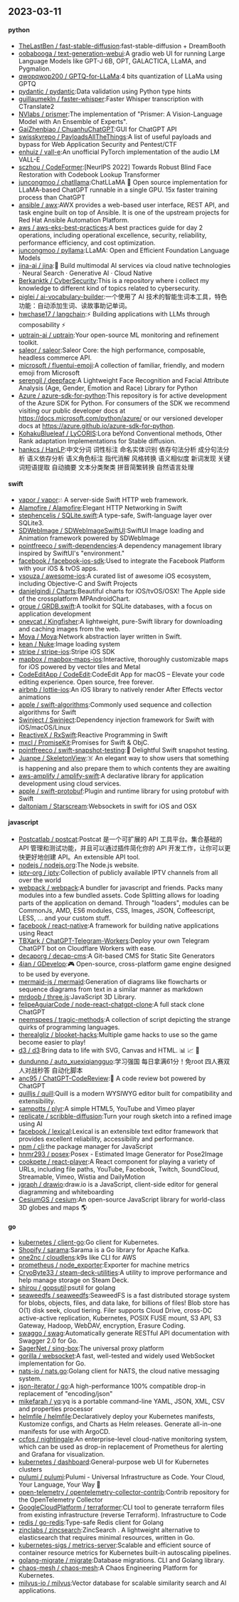## 2023-03-11

#### python
* [TheLastBen / fast-stable-diffusion](https://github.com/TheLastBen/fast-stable-diffusion):fast-stable-diffusion + DreamBooth
* [oobabooga / text-generation-webui](https://github.com/oobabooga/text-generation-webui):A gradio web UI for running Large Language Models like GPT-J 6B, OPT, GALACTICA, LLaMA, and Pygmalion.
* [qwopqwop200 / GPTQ-for-LLaMa](https://github.com/qwopqwop200/GPTQ-for-LLaMa):4 bits quantization of LLaMa using GPTQ
* [pydantic / pydantic](https://github.com/pydantic/pydantic):Data validation using Python type hints
* [guillaumekln / faster-whisper](https://github.com/guillaumekln/faster-whisper):Faster Whisper transcription with CTranslate2
* [NVlabs / prismer](https://github.com/NVlabs/prismer):The implementation of "Prismer: A Vision-Language Model with An Ensemble of Experts".
* [GaiZhenbiao / ChuanhuChatGPT](https://github.com/GaiZhenbiao/ChuanhuChatGPT):GUI for ChatGPT API
* [swisskyrepo / PayloadsAllTheThings](https://github.com/swisskyrepo/PayloadsAllTheThings):A list of useful payloads and bypass for Web Application Security and Pentest/CTF
* [enhuiz / vall-e](https://github.com/enhuiz/vall-e):An unofficial PyTorch implementation of the audio LM VALL-E
* [sczhou / CodeFormer](https://github.com/sczhou/CodeFormer):[NeurIPS 2022] Towards Robust Blind Face Restoration with Codebook Lookup Transformer
* [juncongmoo / chatllama](https://github.com/juncongmoo/chatllama):ChatLLaMA
📢
Open source implementation for LLaMA-based ChatGPT runnable in a single GPU. 15x faster training process than ChatGPT
* [ansible / awx](https://github.com/ansible/awx):AWX provides a web-based user interface, REST API, and task engine built on top of Ansible. It is one of the upstream projects for Red Hat Ansible Automation Platform.
* [aws / aws-eks-best-practices](https://github.com/aws/aws-eks-best-practices):A best practices guide for day 2 operations, including operational excellence, security, reliability, performance efficiency, and cost optimization.
* [juncongmoo / pyllama](https://github.com/juncongmoo/pyllama):LLaMA: Open and Efficient Foundation Language Models
* [jina-ai / jina](https://github.com/jina-ai/jina):🔮
Build multimodal AI services via cloud native technologies · Neural Search · Generative AI · Cloud Native
* [Berkanktk / CyberSecurity](https://github.com/Berkanktk/CyberSecurity):This is a repository where i collect my knowledge to different kind of topics related to cybersecurity.
* [piglei / ai-vocabulary-builder](https://github.com/piglei/ai-vocabulary-builder):一个使用了 AI 技术的智能生词本工具，特色功能：自动添加生词、读故事助记单词。
* [hwchase17 / langchain](https://github.com/hwchase17/langchain):⚡
Building applications with LLMs through composability
⚡
* [uptrain-ai / uptrain](https://github.com/uptrain-ai/uptrain):Your open-source ML monitoring and refinement toolkit.
* [saleor / saleor](https://github.com/saleor/saleor):Saleor Core: the high performance, composable, headless commerce API.
* [microsoft / fluentui-emoji](https://github.com/microsoft/fluentui-emoji):A collection of familiar, friendly, and modern emoji from Microsoft
* [serengil / deepface](https://github.com/serengil/deepface):A Lightweight Face Recognition and Facial Attribute Analysis (Age, Gender, Emotion and Race) Library for Python
* [Azure / azure-sdk-for-python](https://github.com/Azure/azure-sdk-for-python):This repository is for active development of the Azure SDK for Python. For consumers of the SDK we recommend visiting our public developer docs at https://docs.microsoft.com/python/azure/ or our versioned developer docs at https://azure.github.io/azure-sdk-for-python.
* [KohakuBlueleaf / LyCORIS](https://github.com/KohakuBlueleaf/LyCORIS):Lora beYond Conventional methods, Other Rank adaptation Implementations for Stable diffusion.
* [hankcs / HanLP](https://github.com/hankcs/HanLP):中文分词 词性标注 命名实体识别 依存句法分析 成分句法分析 语义依存分析 语义角色标注 指代消解 风格转换 语义相似度 新词发现 关键词短语提取 自动摘要 文本分类聚类 拼音简繁转换 自然语言处理

#### swift
* [vapor / vapor](https://github.com/vapor/vapor):💧
A server-side Swift HTTP web framework.
* [Alamofire / Alamofire](https://github.com/Alamofire/Alamofire):Elegant HTTP Networking in Swift
* [stephencelis / SQLite.swift](https://github.com/stephencelis/SQLite.swift):A type-safe, Swift-language layer over SQLite3.
* [SDWebImage / SDWebImageSwiftUI](https://github.com/SDWebImage/SDWebImageSwiftUI):SwiftUI Image loading and Animation framework powered by SDWebImage
* [pointfreeco / swift-dependencies](https://github.com/pointfreeco/swift-dependencies):A dependency management library inspired by SwiftUI's "environment."
* [facebook / facebook-ios-sdk](https://github.com/facebook/facebook-ios-sdk):Used to integrate the Facebook Platform with your iOS & tvOS apps.
* [vsouza / awesome-ios](https://github.com/vsouza/awesome-ios):A curated list of awesome iOS ecosystem, including Objective-C and Swift Projects
* [danielgindi / Charts](https://github.com/danielgindi/Charts):Beautiful charts for iOS/tvOS/OSX! The Apple side of the crossplatform MPAndroidChart.
* [groue / GRDB.swift](https://github.com/groue/GRDB.swift):A toolkit for SQLite databases, with a focus on application development
* [onevcat / Kingfisher](https://github.com/onevcat/Kingfisher):A lightweight, pure-Swift library for downloading and caching images from the web.
* [Moya / Moya](https://github.com/Moya/Moya):Network abstraction layer written in Swift.
* [kean / Nuke](https://github.com/kean/Nuke):Image loading system
* [stripe / stripe-ios](https://github.com/stripe/stripe-ios):Stripe iOS SDK
* [mapbox / mapbox-maps-ios](https://github.com/mapbox/mapbox-maps-ios):Interactive, thoroughly customizable maps for iOS powered by vector tiles and Metal
* [CodeEditApp / CodeEdit](https://github.com/CodeEditApp/CodeEdit):CodeEdit App for macOS – Elevate your code editing experience. Open source, free forever.
* [airbnb / lottie-ios](https://github.com/airbnb/lottie-ios):An iOS library to natively render After Effects vector animations
* [apple / swift-algorithms](https://github.com/apple/swift-algorithms):Commonly used sequence and collection algorithms for Swift
* [Swinject / Swinject](https://github.com/Swinject/Swinject):Dependency injection framework for Swift with iOS/macOS/Linux
* [ReactiveX / RxSwift](https://github.com/ReactiveX/RxSwift):Reactive Programming in Swift
* [mxcl / PromiseKit](https://github.com/mxcl/PromiseKit):Promises for Swift & ObjC.
* [pointfreeco / swift-snapshot-testing](https://github.com/pointfreeco/swift-snapshot-testing):📸
Delightful Swift snapshot testing.
* [Juanpe / SkeletonView](https://github.com/Juanpe/SkeletonView):☠️
An elegant way to show users that something is happening and also prepare them to which contents they are awaiting
* [aws-amplify / amplify-swift](https://github.com/aws-amplify/amplify-swift):A declarative library for application development using cloud services.
* [apple / swift-protobuf](https://github.com/apple/swift-protobuf):Plugin and runtime library for using protobuf with Swift
* [daltoniam / Starscream](https://github.com/daltoniam/Starscream):Websockets in swift for iOS and OSX

#### javascript
* [Postcatlab / postcat](https://github.com/Postcatlab/postcat):Postcat 是一个可扩展的 API 工具平台。集合基础的 API 管理和测试功能，并且可以通过插件简化你的 API 开发工作，让你可以更快更好地创建 API。An extensible API tool.
* [nodejs / nodejs.org](https://github.com/nodejs/nodejs.org):The Node.js website.
* [iptv-org / iptv](https://github.com/iptv-org/iptv):Collection of publicly available IPTV channels from all over the world
* [webpack / webpack](https://github.com/webpack/webpack):A bundler for javascript and friends. Packs many modules into a few bundled assets. Code Splitting allows for loading parts of the application on demand. Through "loaders", modules can be CommonJs, AMD, ES6 modules, CSS, Images, JSON, Coffeescript, LESS, ... and your custom stuff.
* [facebook / react-native](https://github.com/facebook/react-native):A framework for building native applications using React
* [TBXark / ChatGPT-Telegram-Workers](https://github.com/TBXark/ChatGPT-Telegram-Workers):Deploy your own Telegram ChatGPT bot on Cloudflare Workers with ease.
* [decaporg / decap-cms](https://github.com/decaporg/decap-cms):A Git-based CMS for Static Site Generators
* [4ian / GDevelop](https://github.com/4ian/GDevelop):🎮
Open-source, cross-platform game engine designed to be used by everyone.
* [mermaid-js / mermaid](https://github.com/mermaid-js/mermaid):Generation of diagrams like flowcharts or sequence diagrams from text in a similar manner as markdown
* [mrdoob / three.js](https://github.com/mrdoob/three.js):JavaScript 3D Library.
* [felipeAguiarCode / node-react-chatgpt-clone](https://github.com/felipeAguiarCode/node-react-chatgpt-clone):A full stack clone ChatGPT
* [neemspees / tragic-methods](https://github.com/neemspees/tragic-methods):A collection of script depicting the strange quirks of programming languages.
* [therealgliz / blooket-hacks](https://github.com/therealgliz/blooket-hacks):Multiple game hacks to use so the game become easier to play!
* [d3 / d3](https://github.com/d3/d3):Bring data to life with SVG, Canvas and HTML.
📊
📈
🎉
* [dundunnp / auto_xuexiqiangguo](https://github.com/dundunnp/auto_xuexiqiangguo):学习强国 每日拿满61分！免root 四人赛双人对战秒答 自动化脚本
* [anc95 / ChatGPT-CodeReview](https://github.com/anc95/ChatGPT-CodeReview):🐥
A code review bot powered by ChatGPT
* [quilljs / quill](https://github.com/quilljs/quill):Quill is a modern WYSIWYG editor built for compatibility and extensibility.
* [sampotts / plyr](https://github.com/sampotts/plyr):A simple HTML5, YouTube and Vimeo player
* [replicate / scribble-diffusion](https://github.com/replicate/scribble-diffusion):Turn your rough sketch into a refined image using AI
* [facebook / lexical](https://github.com/facebook/lexical):Lexical is an extensible text editor framework that provides excellent reliability, accessibility and performance.
* [npm / cli](https://github.com/npm/cli):the package manager for JavaScript
* [hnmr293 / posex](https://github.com/hnmr293/posex):Posex - Estimated Image Generator for Pose2Image
* [cookpete / react-player](https://github.com/cookpete/react-player):A React component for playing a variety of URLs, including file paths, YouTube, Facebook, Twitch, SoundCloud, Streamable, Vimeo, Wistia and DailyMotion
* [jgraph / drawio](https://github.com/jgraph/drawio):draw.io is a JavaScript, client-side editor for general diagramming and whiteboarding
* [CesiumGS / cesium](https://github.com/CesiumGS/cesium):An open-source JavaScript library for world-class 3D globes and maps
🌎

#### go
* [kubernetes / client-go](https://github.com/kubernetes/client-go):Go client for Kubernetes.
* [Shopify / sarama](https://github.com/Shopify/sarama):Sarama is a Go library for Apache Kafka.
* [one2nc / cloudlens](https://github.com/one2nc/cloudlens):k9s like CLI for AWS
* [prometheus / node_exporter](https://github.com/prometheus/node_exporter):Exporter for machine metrics
* [CryoByte33 / steam-deck-utilities](https://github.com/CryoByte33/steam-deck-utilities):A utility to improve performance and help manage storage on Steam Deck.
* [shirou / gopsutil](https://github.com/shirou/gopsutil):psutil for golang
* [seaweedfs / seaweedfs](https://github.com/seaweedfs/seaweedfs):SeaweedFS is a fast distributed storage system for blobs, objects, files, and data lake, for billions of files! Blob store has O(1) disk seek, cloud tiering. Filer supports Cloud Drive, cross-DC active-active replication, Kubernetes, POSIX FUSE mount, S3 API, S3 Gateway, Hadoop, WebDAV, encryption, Erasure Coding.
* [swaggo / swag](https://github.com/swaggo/swag):Automatically generate RESTful API documentation with Swagger 2.0 for Go.
* [SagerNet / sing-box](https://github.com/SagerNet/sing-box):The universal proxy platform
* [gorilla / websocket](https://github.com/gorilla/websocket):A fast, well-tested and widely used WebSocket implementation for Go.
* [nats-io / nats.go](https://github.com/nats-io/nats.go):Golang client for NATS, the cloud native messaging system.
* [json-iterator / go](https://github.com/json-iterator/go):A high-performance 100% compatible drop-in replacement of "encoding/json"
* [mikefarah / yq](https://github.com/mikefarah/yq):yq is a portable command-line YAML, JSON, XML, CSV and properties processor
* [helmfile / helmfile](https://github.com/helmfile/helmfile):Declaratively deploy your Kubernetes manifests, Kustomize configs, and Charts as Helm releases. Generate all-in-one manifests for use with ArgoCD.
* [ccfos / nightingale](https://github.com/ccfos/nightingale):An enterprise-level cloud-native monitoring system, which can be used as drop-in replacement of Prometheus for alerting and Grafana for visualization.
* [kubernetes / dashboard](https://github.com/kubernetes/dashboard):General-purpose web UI for Kubernetes clusters
* [pulumi / pulumi](https://github.com/pulumi/pulumi):Pulumi - Universal Infrastructure as Code. Your Cloud, Your Language, Your Way
🚀
* [open-telemetry / opentelemetry-collector-contrib](https://github.com/open-telemetry/opentelemetry-collector-contrib):Contrib repository for the OpenTelemetry Collector
* [GoogleCloudPlatform / terraformer](https://github.com/GoogleCloudPlatform/terraformer):CLI tool to generate terraform files from existing infrastructure (reverse Terraform). Infrastructure to Code
* [redis / go-redis](https://github.com/redis/go-redis):Type-safe Redis client for Golang
* [zinclabs / zincsearch](https://github.com/zinclabs/zincsearch):ZincSearch . A lightweight alternative to elasticsearch that requires minimal resources, written in Go.
* [kubernetes-sigs / metrics-server](https://github.com/kubernetes-sigs/metrics-server):Scalable and efficient source of container resource metrics for Kubernetes built-in autoscaling pipelines.
* [golang-migrate / migrate](https://github.com/golang-migrate/migrate):Database migrations. CLI and Golang library.
* [chaos-mesh / chaos-mesh](https://github.com/chaos-mesh/chaos-mesh):A Chaos Engineering Platform for Kubernetes.
* [milvus-io / milvus](https://github.com/milvus-io/milvus):Vector database for scalable similarity search and AI applications.
